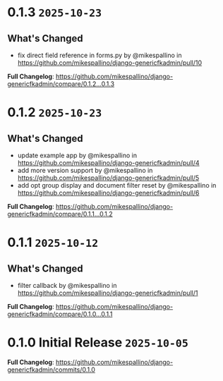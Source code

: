 # 0.1.3 `2025-10-23`

## What's Changed
* fix direct field reference in forms.py by @mikespallino in https://github.com/mikespallino/django-genericfkadmin/pull/10


**Full Changelog**: https://github.com/mikespallino/django-genericfkadmin/compare/0.1.2...0.1.3


# 0.1.2 `2025-10-23`

## What's Changed
* update example app by @mikespallino in https://github.com/mikespallino/django-genericfkadmin/pull/4
* add more version support by @mikespallino in https://github.com/mikespallino/django-genericfkadmin/pull/5
* add opt group display and document filter reset by @mikespallino in https://github.com/mikespallino/django-genericfkadmin/pull/6


**Full Changelog**: https://github.com/mikespallino/django-genericfkadmin/compare/0.1.1...0.1.2

# 0.1.1 `2025-10-12`

## What's Changed
* filter callback by @mikespallino in https://github.com/mikespallino/django-genericfkadmin/pull/1

**Full Changelog**: https://github.com/mikespallino/django-genericfkadmin/compare/0.1.0...0.1.1


# 0.1.0 Initial Release `2025-10-05`

**Full Changelog**: https://github.com/mikespallino/django-genericfkadmin/commits/0.1.0
